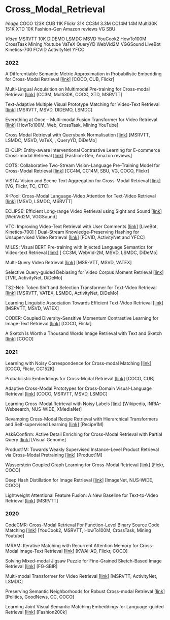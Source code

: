 # Cross_Modal_Retrieval
*Image*
COCO  123K
CUB 11K
Flickr 31K
CC3M 3.3M
CC14M 14M
Multi30K 151K
XTD 10K
Fashion-Gen
Amazon reviews
VG
SBU


*Video*
MSRVTT 10K
DIDEMO
LSMDC
MSVD
YouCook2
HowTo100M
CrossTask
Mining Youtube
VaTeX
QueryYD
WebVid2M
VGGSound
LiveBot
Kinetics-700
FCVID
ActivityNet
YFCC

### 2022
A Differentiable Semantic Metric Approximation in Probabilistic Embedding for Cross-Modal Retrieval [\[link\]](https://openreview.net/pdf?id=-KPNRZ8i0ag) \[COCO, CUB, Flickr\]

Multi-Lingual Acquisition on Multimodal Pre-training for Cross-modal Retrieval [\[link\]](https://openreview.net/pdf?id=h73nTbImOt9) \[CC3M, Multi30K, COCO, XTD, MSRVTT\]

Text-Adaptive Multiple Visual Prototype Matching for Video-Text Retrieval [\[link\]](https://openreview.net/pdf?id=XevwsaZ-4z) \[MSRVTT, MSVD, DIDEMO, LSMDC\]

Everything at Once – Multi-modal Fusion Transformer for Video Retrieval [\[link\]](https://openaccess.thecvf.com/content/CVPR2022/papers/Shvetsova_Everything_at_Once_-_Multi-Modal_Fusion_Transformer_for_Video_Retrieval_CVPR_2022_paper.pdf) \[HowTo100M, Web, CrossTask, Mining YouTube\]

Cross Modal Retrieval with Querybank Normalisation [\[link\]](https://openaccess.thecvf.com/content/CVPR2022/papers/Bogolin_Cross_Modal_Retrieval_With_Querybank_Normalisation_CVPR_2022_paper.pdf) \[MSRVTT, LSMDC, MSVD, VaTeX, , QueryYD, DiDeMo\]

EI-CLIP: Entity-aware Interventional Contrastive Learning for E-commerce Cross-modal Retrieval [\[link\]](https://openaccess.thecvf.com/content/CVPR2022/papers/Ma_EI-CLIP_Entity-Aware_Interventional_Contrastive_Learning_for_E-Commerce_Cross-Modal_Retrieval_CVPR_2022_paper.pdf) \[Fashion-Gen, Amazon reviews\]

COTS: Collaborative Two-Stream Vision-Language Pre-Training Model for Cross-Modal Retrieval [\[link\]](https://openaccess.thecvf.com/content/CVPR2022/papers/Lu_COTS_Collaborative_Two-Stream_Vision-Language_Pre-Training_Model_for_Cross-Modal_Retrieval_CVPR_2022_paper.pdf) \[CC4M, CC14M, SBU, VG, COCO, Flickr\]

ViSTA: Vision and Scene Text Aggregation for Cross-Modal Retrieval [\[link\]](https://openaccess.thecvf.com/content/CVPR2022/papers/Cheng_ViSTA_Vision_and_Scene_Text_Aggregation_for_Cross-Modal_Retrieval_CVPR_2022_paper.pdf) \[VG, Flickr, TC, CTC\]

X-Pool: Cross-Modal Language-Video Attention for Text-Video Retrieval [\[link\]](https://openaccess.thecvf.com/content/CVPR2022/papers/Gorti_X-Pool_Cross-Modal_Language-Video_Attention_for_Text-Video_Retrieval_CVPR_2022_paper.pdf) \[MSVD, LSMDC, MSRVTT\]

ECLIPSE: Efficient Long-range Video Retrieval using Sight and Sound [\[link\]](https://arxiv.org/pdf/2204.02874) \[WebVid2M, VGGSound\]

VTC: Improving Video-Text Retrieval with User Comments [\[link\]](https://arxiv.org/pdf/2210.10820) \[LiveBot, Kinetics-700\]
\]
Dual-Stream Knowledge-Preserving Hashing for Unsupervised Video Retrieval [\[link\]](https://www.ecva.net/papers/eccv_2022/papers_ECCV/papers/136740175.pdf) \[FCVID, ActivityNet and YFCC\]

MILES: Visual BERT Pre-training with Injected Language Semantics for Video-text Retrieval [\[link\]](https://arxiv.org/pdf/2204.12408) \[ CC3M, WebVid-2M, MSVD, LSMDC, DiDeMo\]

Multi-Query Video Retrieval [\[link\]](https://arxiv.org/pdf/2201.03639) \[MSR-VTT, MSVD, VATEX\]

Selective Query-guided Debiasing for Video Corpus Moment Retrieval [\[link\]](https://arxiv.org/pdf/2210.08714) \[TVR, ActivityNet, DiDeMo\]

TS2-Net: Token Shift and Selection Transformer for Text-Video Retrieval [\[link\]](https://arxiv.org/pdf/2207.07852) \[MSRVTT, VATEX, LSMDC, ActivityNet, DiDeMo\]

Learning Linguistic Association Towards Efficient Text-Video Retrieval [\[link\]](https://www.ecva.net/papers/eccv_2022/papers_ECCV/papers/136960251.pdf) \[MSRVTT, MSVD, VATEX\]

CODER: Coupled Diversity-Sensitive Momentum Contrastive Learning for Image-Text Retrieval [\[link\]](https://arxiv.org/pdf/2208.09843) \[COCO, Flickr\]

A Sketch Is Worth a Thousand Words:Image Retrieval with Text and Sketch [\[link\]](https://arxiv.org/pdf/2208.03354.pdf) \[COCO\]

### 2021
Learning with Noisy Correspondence for Cross-modal Matching [\[link\]](https://openreview.net/pdf?id=S9ZyhWC17wJ) \[COCO, Flickr, CC152K\]

Probabilistic Embeddings for Cross-Modal Retrieval [\[link\]](https://openaccess.thecvf.com/content/CVPR2021/papers/Chun_Probabilistic_Embeddings_for_Cross-Modal_Retrieval_CVPR_2021_paper.pdf) \[COCO, CUB\]

Adaptive Cross-Modal Prototypes for Cross-Domain Visual-Language Retrieval [\[link\]](https://openaccess.thecvf.com/content/CVPR2021/papers/Liu_Adaptive_Cross-Modal_Prototypes_for_Cross-Domain_Visual-Language_Retrieval_CVPR_2021_paper.pdf) \[COCO, MSRVTT, MSVD, LSMDC\]

Learning Cross-Modal Retrieval with Noisy Labels [\[link\]](https://openaccess.thecvf.com/content/CVPR2021/papers/Hu_Learning_Cross-Modal_Retrieval_With_Noisy_Labels_CVPR_2021_paper.pdf) \[Wikipedia, INRIA-Websearch, NUS-WIDE, XMediaNet\]

Revamping Cross-Modal Recipe Retrieval with Hierarchical Transformers and Self-supervised Learning [\[link\]](https://openaccess.thecvf.com/content/CVPR2021/papers/Salvador_Revamping_Cross-Modal_Recipe_Retrieval_With_Hierarchical_Transformers_and_Self-Supervised_Learning_CVPR_2021_paper.pdf) \[Recipe1M\]

Ask&Confirm: Active Detail Enriching for Cross-Modal Retrieval with Partial Query [\[link\]](https://openaccess.thecvf.com/content/ICCV2021/papers/Cai_AskConfirm_Active_Detail_Enriching_for_Cross-Modal_Retrieval_With_Partial_Query_ICCV_2021_paper.pdf) \[Visual Genome\]

Product1M: Towards Weakly Supervised Instance-Level Product Retrieval via Cross-Modal Pretraining [\[link\]](https://openaccess.thecvf.com/content/ICCV2021/papers/Zhan_Product1M_Towards_Weakly_Supervised_Instance-Level_Product_Retrieval_via_Cross-Modal_Pretraining_ICCV_2021_paper.pdf) \[Product1M\]

Wasserstein Coupled Graph Learning for Cross-Modal Retrieval [\[link\]](https://openaccess.thecvf.com/content/ICCV2021/papers/Wang_Wasserstein_Coupled_Graph_Learning_for_Cross-Modal_Retrieval_ICCV_2021_paper.pdf) \[Fickr, COCO\]

Deep Hash Distillation for Image Retrieval [\[link\]](https://arxiv.org/pdf/2112.08816) \[ImageNet, NUS-WIDE, COCO\]

Lightweight Attentional Feature Fusion: A New Baseline for Text-to-Video Retrieval [\[link\]](https://arxiv.org/pdf/2112.01832) \[MSRVTT\]

### 2020
CodeCMR: Cross-Modal Retrieval For Function-Level Binary Source Code Matching [\[link\]](https://proceedings.neurips.cc/paper/2020/file/285f89b802bcb2651801455c86d78f2a-Paper.pdf) \[YouCook2, MSRVTT, HowTo100M, CrossTask, Mining Youtube\]

IMRAM: Iterative Matching with Recurrent Attention Memory for Cross-Modal Image-Text Retrieval [\[link\]](https://openaccess.thecvf.com/content_CVPR_2020/papers/Chen_IMRAM_Iterative_Matching_With_Recurrent_Attention_Memory_for_Cross-Modal_Image-Text_CVPR_2020_paper.pdf) \[KWAI-AD, Flickr, COCO\]

Solving Mixed-modal Jigsaw Puzzle for Fine-Grained Sketch-Based Image Retrieval [\[link\]](https://openaccess.thecvf.com/content_CVPR_2020/papers/Pang_Solving_Mixed-Modal_Jigsaw_Puzzle_for_Fine-Grained_Sketch-Based_Image_Retrieval_CVPR_2020_paper.pdf) \[FG-SBIR\]

Multi-modal Transformer for Video Retrieval [\[link\]](https://arxiv.org/pdf/2007.10639) \[MSRVTT, ActivityNet, LSMDC\]

Preserving Semantic Neighborhoods for Robust Cross-modal Retrieval [\[link\]](https://arxiv.org/pdf/2007.08617) \[Politics,  GoodNews, CC, COCO\]

Learning Joint Visual Semantic Matching Embeddings for Language-guided Retrieval [\[link\]](https://www.ecva.net/papers/eccv_2020/papers_ECCV/papers/123670137.pdf) \[Fashion200k\]

